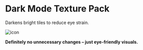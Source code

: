 # Dark Mode Texture Pack  

Darkens bright tiles to reduce eye strain.  

![icon](https://github.com/user-attachments/assets/2257e607-96f3-4474-84dc-9ea1a35846d5)  

**Definitely no unnecessary changes – just eye-friendly visuals.**  
